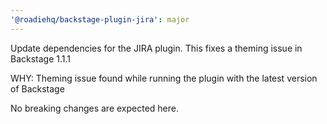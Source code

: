 ```yaml
---
'@roadiehq/backstage-plugin-jira': major
---
```


Update dependencies for the JIRA plugin. This fixes a theming issue in Backstage 1.1.1

WHY: Theming issue found while running the plugin with the latest version of Backstage

No breaking changes are expected here.
